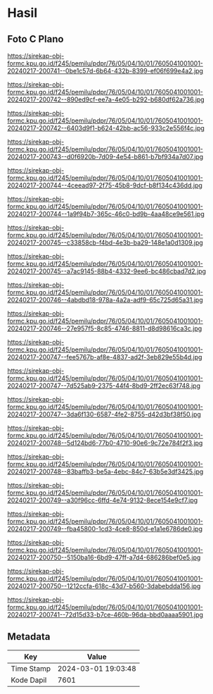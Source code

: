 # Hasil

## Foto C Plano

https://sirekap-obj-formc.kpu.go.id/f245/pemilu/pdpr/76/05/04/10/01/7605041001001-20240217-200741--0be1c57d-6b64-432b-8399-ef06f699e4a2.jpg

https://sirekap-obj-formc.kpu.go.id/f245/pemilu/pdpr/76/05/04/10/01/7605041001001-20240217-200742--890ed9cf-ee7a-4e05-b292-b680df62a736.jpg

https://sirekap-obj-formc.kpu.go.id/f245/pemilu/pdpr/76/05/04/10/01/7605041001001-20240217-200742--6403d9f1-b624-42bb-ac56-933c2e556f4c.jpg

https://sirekap-obj-formc.kpu.go.id/f245/pemilu/pdpr/76/05/04/10/01/7605041001001-20240217-200743--d0f6920b-7d09-4e54-b861-b7bf934a7d07.jpg

https://sirekap-obj-formc.kpu.go.id/f245/pemilu/pdpr/76/05/04/10/01/7605041001001-20240217-200744--4ceead97-2f75-45b8-9dcf-b8f134c436dd.jpg

https://sirekap-obj-formc.kpu.go.id/f245/pemilu/pdpr/76/05/04/10/01/7605041001001-20240217-200744--1a9f94b7-365c-46c0-bd9b-4aa48ce9e561.jpg

https://sirekap-obj-formc.kpu.go.id/f245/pemilu/pdpr/76/05/04/10/01/7605041001001-20240217-200745--c33858cb-f4bd-4e3b-ba29-148e1a0d1309.jpg

https://sirekap-obj-formc.kpu.go.id/f245/pemilu/pdpr/76/05/04/10/01/7605041001001-20240217-200745--a7ac9145-88b4-4332-9ee6-bc486cbad7d2.jpg

https://sirekap-obj-formc.kpu.go.id/f245/pemilu/pdpr/76/05/04/10/01/7605041001001-20240217-200746--4abdbd18-978a-4a2a-adf9-65c725d65a31.jpg

https://sirekap-obj-formc.kpu.go.id/f245/pemilu/pdpr/76/05/04/10/01/7605041001001-20240217-200746--27e957f5-8c85-4746-8811-d8d98616ca3c.jpg

https://sirekap-obj-formc.kpu.go.id/f245/pemilu/pdpr/76/05/04/10/01/7605041001001-20240217-200747--fee5767b-af8e-4837-ad2f-3eb829e55b4d.jpg

https://sirekap-obj-formc.kpu.go.id/f245/pemilu/pdpr/76/05/04/10/01/7605041001001-20240217-200747--7d525ab9-2375-44f4-8bd9-2ff2ec63f748.jpg

https://sirekap-obj-formc.kpu.go.id/f245/pemilu/pdpr/76/05/04/10/01/7605041001001-20240217-200747--3da6f130-6587-4fe2-8755-d42d3bf38f50.jpg

https://sirekap-obj-formc.kpu.go.id/f245/pemilu/pdpr/76/05/04/10/01/7605041001001-20240217-200748--5d124bd6-77b0-4710-90e6-9c72e784f2f3.jpg

https://sirekap-obj-formc.kpu.go.id/f245/pemilu/pdpr/76/05/04/10/01/7605041001001-20240217-200748--83baffb3-be5a-4ebc-84c7-63b5e3df3425.jpg

https://sirekap-obj-formc.kpu.go.id/f245/pemilu/pdpr/76/05/04/10/01/7605041001001-20240217-200749--a30f96cc-6ffd-4e74-9132-8ece154e9cf7.jpg

https://sirekap-obj-formc.kpu.go.id/f245/pemilu/pdpr/76/05/04/10/01/7605041001001-20240217-200749--fba45800-1cd3-4ce8-850d-e1a1e6786de0.jpg

https://sirekap-obj-formc.kpu.go.id/f245/pemilu/pdpr/76/05/04/10/01/7605041001001-20240217-200750--5150ba16-6bd9-47ff-a7d4-686286bef0e5.jpg

https://sirekap-obj-formc.kpu.go.id/f245/pemilu/pdpr/76/05/04/10/01/7605041001001-20240217-200750--1212ccfa-618c-43d7-b560-3dabebdda156.jpg

https://sirekap-obj-formc.kpu.go.id/f245/pemilu/pdpr/76/05/04/10/01/7605041001001-20240217-200741--72d15d33-b7ce-460b-96da-bbd0aaaa5901.jpg


## Metadata

| Key        | Value               |
| ---------- | ------------------- |
| Time Stamp | 2024-03-01 19:03:48 |
| Kode Dapil | 7601                |



